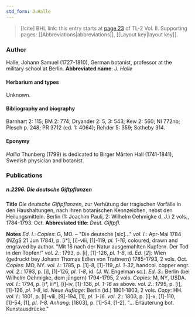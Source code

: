 ```yaml
---
std_form: J.Halle
---
```


> [!cite] BHL link: this entry starts at [page 23](https://www.biodiversitylibrary.org/page/33068265) of TL-2 Vol. II.
> Supporting pages: [[Abbreviations|abbreviations]], [[Layout key|layout key]].

### Author

Halle, Johann Samuel (1727-1810), German botanist, professor at the military school at Berlin. 
**Abbreviated name**: *J. Halle*

#### Herbarium and types

Unknown.

#### Bibliography and biography

Barnhart 2: 115; BM 2: 774; Dryander 2: 5, 3: 543; Kew 2: 560; NI 772nb; Plesch p. 248; PR 3712 (ed. 1: 4064); Rehder 5: 359; Sotheby 314.

#### Eponymy

*Hallia* Thunberg (1799) is dedicated to Birger Mårten Hall (1741-1841), Swedish physician and botanist.

### Publications

##### n.2296. Die deutsche Giftpflanzen

**Title**
*Die deutsche Giftpflanzen*, zur Verhütung der tragischen Vorfälle in den Haushaltungen, nach ihren botanischen Kennzeichen, nebst den Heilungsmitteln. Berlin (1: Joachim Pauli, 2: Wilhelm Oehmigke d. J.) 2 vols., 1784-1793. Oct.
**Abbreviated title**: *Deut. Giftpfl.*

**Notes**
*Ed. I.: Copies*: G, MO. – "Die deutsche \[sic\]..."
*vol. I.*: Apr-Mai 1784 (NZgS 21 Jun 1784), p. \[i\*\], \[i\]-viii, \[1\]-119, *pl. 1-16*, coloured, drawn and engraved by author. "Mit 16 nach der Natur ausgemahlten Kupfern. Der Tod in den Töpfen!"
*vol. 2.*: 1793, p. \[i\], \[1\]-126, *pl. 1-8*, id.
*Ed*. \[*2*\]: Wien (gedruckt bey Johann Thomas Edlen von Trattnern) 1785-1793, 2 vols. Oct.
*Copies*: MO, NY.
*vol. I.*: 1785, p. \[1\]-8, \[1\]-119, *pl. 1-32*, handcol. copper engr.
*vol. 2.*: 1793, p. \[i\], \[1\]-126, *pl. 1-8*, id. (J. W. Engelman sc.).
*Ed. 3.*: Berlin (bei Wilhelm Oehmigke, dem jüngern) 1794-1795, 2 vols. *Copies*: M, NY, USDA.
*vol. I.*: 1794, p. \[i\*, iii\*\], \[i\]-iv, \[1\]-138, *pl. 1-16* as above.
*vol. 2.*: 1795, p. \[i\], \[1\]-126, *pl. 1-8*, id.
*Neue Auflage*: Berlin (id.) 1801-1803, 2 vols. *Copy*: HH.
*vol. I.*: 1801, p. \[i\]-viii, \[9\]-194, \[1\], *pl. 1-16.*
*vol. 2.*: 1803, p. \[i\]-x, \[1\]-110, \[1\]-54, \[1\], *pl. 1-8.*
*Anhang*: \[1803\], p. \[1\]-54, \[1-2\], "... Erläuterung bot. Kunstausdrücke."


